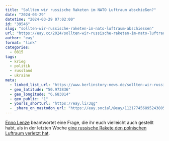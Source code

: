 ```yaml
---
title: "Sollten wir russische Raketen im NATO Luftraum abschießen?"
date: "2024-03-29"
datetime: "2024-03-29 07:02:00"
id: "39546"
slug: "sollten-wir-russische-raketen-im-nato-luftraum-abschiessen"
url: "https://eay.cc/2024/sollten-wir-russische-raketen-im-nato-luftraum-abschiessen/"
author: "eay"
format: "link"
categories:
  - 0815
tags:
  - krieg
  - politik
  - russland
  - ukraine
meta:
  - linked_list_url: "https://www.berlinstory-news.de/sollten-wir-russische-raketen-im-nato-luftraum-abschiessen/"
  - geo_latitude: "50.973836"
  - geo_longitude: "6.683014"
  - geo_public: "1"
  - yourls_shorturl: "https://eay.li/3qg"
  - _share_on_mastodon_url: "https://eay.social/@eay/112177456895243805"
---
```


[Enno Lenze](https://ennolenze.de/) beantwortet eine Frage, die ihr euch vielleicht auch gestellt habt, als in der letzten Woche [eine russische Rakete den polnischen Luftraum verletzt hat](https://www.tagesschau.de/newsticker/liveblog-ukraine-sonntag-404.html).
